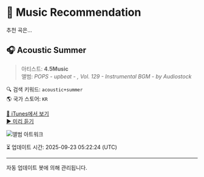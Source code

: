 
# 🎵 Music Recommendation

추천 곡은...

## 🎧 Acoustic Summer  
> 아티스트: **4.5Music**  
> 앨범: _POPS - upbeat - , Vol. 129 - Instrumental BGM - by Audiostock_  

🔍 검색 키워드: `acoustic+summer`  
🌎 국가 스토어: `KR`

[🔗 iTunes에서 보기](https://music.apple.com/kr/album/acoustic-summer/1674476496?i=1674476665&uo=4)  
[▶️ 미리 듣기](https://audio-ssl.itunes.apple.com/itunes-assets/AudioPreview126/v4/81/5c/42/815c42df-104f-7e1c-df96-8a1355e510ee/mzaf_7246321381676117734.plus.aac.p.m4a)

![앨범 아트워크](https://is1-ssl.mzstatic.com/image/thumb/Music211/v4/73/2a/c5/732ac524-5ac0-1a39-da1e-6eea1f92aa6e/4580789531156.png/100x100bb.jpg)

⏳ 업데이트 시간: 2025-09-23 05:22:24 (UTC)

---
자동 업데이트 봇에 의해 관리됩니다.
